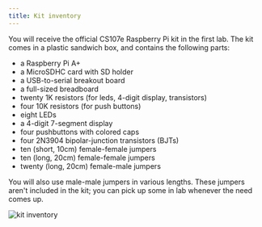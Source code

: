 ```yaml
---
title: Kit inventory
---
```


You will receive the official CS107e Raspberry Pi kit in the first lab.
The kit comes in a plastic sandwich box, and contains the following parts:

* a Raspberry Pi A+
* a MicroSDHC card with SD holder
* a USB-to-serial breakout board 
* a full-sized breadboard
* twenty 1K resistors (for leds, 4-digit display, transistors)
* four 10K resistors (for push buttons)
* eight LEDs
* a 4-digit 7-segment display
* four pushbuttons with colored caps
* four 2N3904 bipolar-junction transistors (BJTs)
* ten (short, 10cm) female-female jumpers
* ten (long, 20cm) female-female jumpers
* twenty (long, 20cm) female-male jumpers

You will also use male-male jumpers in various lengths. These jumpers aren't included in the kit; you can pick up some in lab whenever the need comes up.

![kit inventory](../images/bom.jpg)




